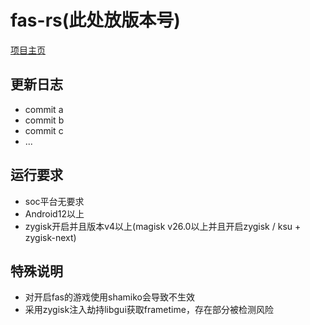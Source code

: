 # fas-rs(此处放版本号)

[项目主页](https://github.com/shadow3aaa/fas-rs)

## 更新日志

- commit a
- commit b
- commit c
- ...

## 运行要求

- soc平台无要求
- Android12以上
- zygisk开启并且版本v4以上(magisk v26.0以上并且开启zygisk / ksu + zygisk-next)

## 特殊说明

- 对开启fas的游戏使用shamiko会导致不生效
- 采用zygisk注入劫持libgui获取frametime，存在部分被检测风险
